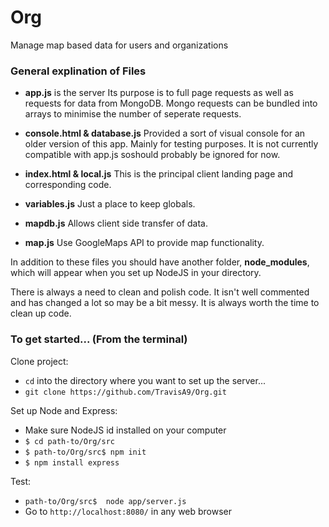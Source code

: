 # Org
Manage map based data for users and organizations

### General explination of Files

* **app.js** is the server Its purpose is to full page requests as well as requests for data from MongoDB. Mongo requests can be bundled into arrays to minimise the number of seperate requests. 

* **console.html & database.js** Provided a sort of visual console for an older version of this app. Mainly for testing purposes. It is not currently compatible with app.js soshould probably be ignored for now.

* **index.html & local.js** This is the principal client landing page and corresponding code.

* **variables.js** Just a place to keep globals.

* **mapdb.js** Allows client side transfer of data.

* **map.js** Use GoogleMaps API to provide map functionality.

In addition to these files you should have another folder, **node_modules**, which will appear when you set up NodeJS in your directory.

There is always a need to clean and polish code. It isn't well commented and has changed a lot so may be a bit messy. It is always worth the time to clean up code. 

### To get started... (From the terminal)
Clone project:
* ```cd``` into the directory where you want to set up the server...
* ```git clone https://github.com/TravisA9/Org.git```

Set up Node and Express:
* Make sure NodeJS id installed on your computer
* ```$ cd path-to/Org/src```
* ```$ path-to/Org/src$ npm init```
* ```$ npm install express```

Test:
* ```path-to/Org/src$  node app/server.js``` 
* Go to ```http://localhost:8080/``` in any web browser
